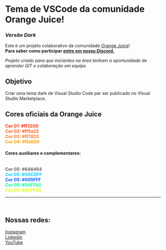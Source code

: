 # Tema de VSCode da comunidade Orange Juice!

### *Versão Dark*

Este é um projeto colaborativo da comunidade [Orange Juice](https://tech.orangejuice.com.br/orangejuice)!  
**Para saber como participar [entre em nosso Discord.](https://discord.gg/orangejuicetech)**  

*Projeto criado para que iniciantes na área tenham a oportunidade de aprender GIT e colaboração em equipe.*

## Objetivo
Criar uma tema dark de Visual Studio Code par ser publicado no VIsual Studio Marketplace.  

## Cores oficiais da Orange Juice
**<span style="color:#ff3200">Cor 01: #ff3200</span>**  
**<span style="color:#ff5a23">Cor 02: #ff5a23</span>**  
**<span style="color:#ff7823">Cor 03: #ff7823</span>**  
**<span style="color:#ffa000">Cor 04: #ffa000</span>**  

#### Cores auxiliares e complementares:  
**<span style="color:#ffffff">Cor 05: #ffffff</span>**  
**<span style="color:#646464">Cor 05: #646464</span>**  
**<span style="color:#00CDFF">Cor 05: #00CDFF</span>**  
**<span style="color:#005FFF">Cor 05: #005FFF</span>**  
**<span style="color:#00FFA0">Cor 05: #00FFA0</span>**  
**<span style="color:#DFFF00">Cor 05: #DFFF00</span>**  

---

</br>  

## Nossas redes:
[Instagram](https://www.instagram.com/orangejuicetech/)  
[Linkedin](https://www.linkedin.com/company/orangejuice)  
[YouTube](https://www.youtube.com/@orangejuicetech)
